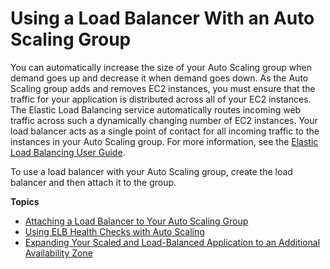 # Using a Load Balancer With an Auto Scaling Group<a name="autoscaling-load-balancer"></a>

You can automatically increase the size of your Auto Scaling group when demand goes up and decrease it when demand goes down\. As the Auto Scaling group adds and removes EC2 instances, you must ensure that the traffic for your application is distributed across all of your EC2 instances\. The Elastic Load Balancing service automatically routes incoming web traffic across such a dynamically changing number of EC2 instances\. Your load balancer acts as a single point of contact for all incoming traffic to the instances in your Auto Scaling group\. For more information, see the [Elastic Load Balancing User Guide](http://docs.aws.amazon.com/elasticloadbalancing/latest/userguide/)\.

To use a load balancer with your Auto Scaling group, create the load balancer and then attach it to the group\.

**Topics**
+ [Attaching a Load Balancer to Your Auto Scaling Group](attach-load-balancer-asg.md)
+ [Using ELB Health Checks with Auto Scaling](as-add-elb-healthcheck.md)
+ [Expanding Your Scaled and Load\-Balanced Application to an Additional Availability Zone](as-add-availability-zone.md)